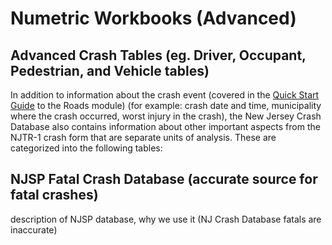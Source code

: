 # Numetric Workbooks \(Advanced\)

## Advanced Crash Tables \(eg. Driver, Occupant, Pedestrian, and Vehicle tables\)

In addition to information about the crash event \(covered in the [Quick Start Guide](/chapter1.md) to the Roads module\) \(for example: crash date and time, municipality where the crash occurred, worst injury in the crash\), the New Jersey Crash Database also contains information about other important aspects from the NJTR-1 crash form that are separate units of analysis. These are categorized into the following tables:

#### 

## NJSP Fatal Crash Database \(accurate source for fatal crashes\)

description of NJSP database, why we use it \(NJ Crash Database fatals are inaccurate\)

#### 

#### 



